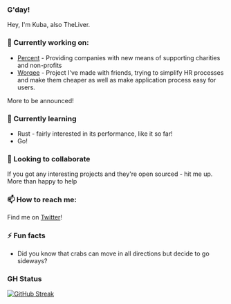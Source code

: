 ### G'day!

<!--
**kubabialy/kubabialy** is a ✨ _special_ ✨ repository because its `README.md` (this file) appears on your GitHub profile.

Here are some ideas to get you started:

- 🔭 I’m currently working on ...
- 🌱 I’m currently learning ...
- 👯 I’m looking to collaborate on ...
- 🤔 I’m looking for help with ...
- 💬 Ask me about ...
- 📫 How to reach me: ...
- 😄 Pronouns: ...
- ⚡ Fun fact: ...
-->

Hey, I'm Kuba, also TheLiver. 

### 🔭 Currently working on:

- [Percent](https://wearepercent.com/) - Providing companies with new means of supporting charities and non-profits
- [Worqee](https://worqee.com) - Project I've made with friends, trying to simplify HR processes and make them cheaper as well as make application process easy for users.

More to be announced!

### 🌱 Currently learning

- Rust - fairly interested in its performance, like it so far!
- Go!

### 👯 Looking to collaborate

If you got any interesting projects and they're open sourced - hit me up. More than happy to help

### 📫 How to reach me:

Find me on [Twitter](https://twitter.com/bialy_kuba)!

### ⚡ Fun facts

- Did you know that crabs can move in all directions but decide to go sideways? 

### GH Status

[![GitHub Streak](http://github-readme-streak-stats.herokuapp.com?user=kubabialy)](https://git.io/streak-stats)

